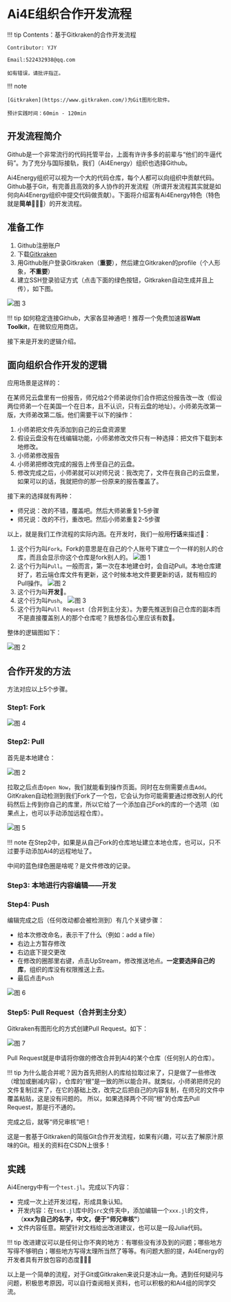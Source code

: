 # Ai4E组织合作开发流程

!!! tip
    Contents：基于Gitkraken的合作开发流程

    Contributor: YJY

    Email:522432938@qq.com

    如有错误，请批评指正。

!!! note

    [Gitkraken](https://www.gitkraken.com/)为Git图形化软件。

    预计实践时间：60min - 120min

## 开发流程简介

Github是一个非常流行的代码托管平台，上面有许许多多的前辈与“他们的牛逼代码”。为了充分与国际接轨，我们（Ai4Energy）组织也选择Github。

Ai4Energy组织可以视为一个大的代码仓库，每个人都可以向组织中贡献代码。Github基于Git，有完善且高效的多人协作的开发流程（所谓开发流程其实就是如何向Ai4Energy组织中提交代码做贡献）。下面将介绍富有Ai4Energy特色（特色就是**简单**🤣🤣🤣）的开发流程。

## 准备工作

1. Github注册账户
2. 下载[Gitkraken](https://www.gitkraken.com/)
3. 用Github账户登录Gitkraken（**重要**），然后建立Gitkraken的profile（个人形象，**不重要**）
4. 建立SSH登录验证方式（点击下面的绿色按钮，Gitkraken自动生成并且上传），如下图。

![图 3](../assets/gitworkflow-18-05.png)  

!!! tip
    如何稳定连接Github，大家各显神通吧！推荐一个免费加速器**Watt Toolkit**，在微软应用商店。

接下来是开发的逻辑介绍。

## 面向组织合作开发的逻辑

应用场景是这样的：

在某师兄云盘里有一份报告，师兄给2个师弟说你们合作把这份报告改一改（假设两位师弟一个在美国一个在日本，且不认识，只有云盘的地址）。小师弟先改第一版，大师弟改第二版。他们需要干以下的操作：

1. 小师弟把文件先添加到自己的云盘资源里
2. 假设云盘没有在线编辑功能，小师弟修改文件只有一种选择：把文件下载到本地修改。
3. 小师弟修改报告
4. 小师弟把修改完成的报告上传至自己的云盘。
5. 修改完成之后，小师弟就可以对师兄说：我改完了，文件在我自己的云盘里，如果可以的话，我就把你的那一份原来的报告覆盖了。

接下来的选择就有两种：

* 师兄说：改的不错，覆盖吧。然后大师弟重复1-5步骤
* 师兄说：改的不行，重改吧。然后小师弟重复2-5步骤

以上，就是我们工作流程的实际内涵。在开发时，我们一般用**行话**来描述🤣：

1. 这个行为叫`Fork`。Fork的意思是在自己的个人账号下建立一个一样的别人的仓库，而且会显示你这个仓库是fork别人的。
![图 1](../assets/gitworkflow-09-32.png)  
2. 这个行为叫`Pull`。一般而言，第一次在本地建仓时，会自动Pull。本地仓库建好了，若云端仓库文件有更新，这个时候本地文件要更新的话，就有相应的Pull操作。
![图 2](../assets/gitworkflow-09-36.png)  
3. 这个行为叫**开发**🤣。
4. 这个行为叫`Push`。
![图 3](../assets/gitworkflow-09-41.png)  
5. 这个行为叫`Pull Request`（合并到主分支）。为要先推送到自己仓库的副本而不是直接覆盖别人的那个仓库呢？我想各位心里应该有数🤣。

整体的逻辑图如下：

![图 2](../assets/gitworkflow-17-53.png)  

## 合作开发的方法

方法对应以上5个步骤。

### Step1: Fork

![图 4](../assets/gitworkflow-18-22.png)  

### Step2: Pull

首先是本地建仓：

![图 2](../assets/gitWorkFlow_1.gif)

拉取之后点击`Open Now`，我们就能看到操作页面。同时在左侧需要点击`Add`。GitKraken自动检测到我们Fork了一个包，它会认为你可能需要通过修改别人的代码然后上传到你自己的库里，所以它给了一个添加自己Fork的库的一个选项（如果点上，也可以手动添加远程仓库）。

![图 5](../assets/gitWorkFlow_2.gif)

!!! note
    在Step2中，如果是从自己Fork的仓库地址建立本地仓库，也可以，只不过要手动添加Ai4的远程地址了。

中间的蓝色绿色圈是啥呢？是文件修改的记录。

### Step3: 本地进行内容编辑——开发

### Step4: Push

编辑完成之后（任何改动都会被检测到）有几个关键步骤：

* 给本次修改命名，表示干了什么（例如：add a file）
* 右边上方暂存修改
* 右边底下提交更改
* 在修改的圈那里右键，点击UpStream，修改推送地点。**一定要选择自己的库**，组织的库没有权限推送上去。
* 最后点击`Push`

![图 6](../assets/gitWorkFlow_3.gif)

### Step5: Pull Request（合并到主分支）

Gitkraken有图形化的方式创建Pull Request。如下：

![图 7](../assets/gitWorkFlow_4.gif)

Pull Request就是申请将你做的修改合并到Ai4的某个仓库（任何别人的仓库）。

!!! tip
    为什么能合并呢？因为首先把别人的库给拉取过来了，只是做了一些修改（增加或删减内容），仓库的“根”是一致的所以能合并。就类似，小师弟把师兄的文件复制过来了，在它的基础上改，改完之后把自己的内容复制，在师兄的文件中覆盖粘贴，这是没有问题的。
    所以，如果选择两个不同“根”的仓库去Pull Request，那是行不通的。

完成之后，就等“师兄审核”吧！

这是一套基于Gitkraken的简版Git合作开发流程，如果有兴趣，可以去了解原汁原味的Git。相关的资料在CSDN上很多！

## 实践

Ai4Energy中有一个`test.jl`。完成以下内容：

* 完成一次上述开发过程，形成具象认知。
* 开发内容：在`test.jl`库中的`src`文件夹中，添加编辑一个`xxx.jl`的文件，（**xxx为自己的名字，中文，便于"师兄审核"**）
* 文件内容任意。期望针对文档给出改进建议，也可以是一段Julia代码。

!!! tip
    改进建议可以是任何让你不爽的地方：有哪些没有涉及到的问题；哪些地方写得不够明白；哪些地方写得太理所当然了等等。有问题大胆的提，Ai4Energy的开发者具有开放包容的态度🤝🤝🤝

以上是一个简单的流程，对于Git或Gitkraken来说只是冰山一角。遇到任何疑问与问题，积极思考原因，可以自行查阅相关资料，也可以积极的和Ai4组的同学交流。
